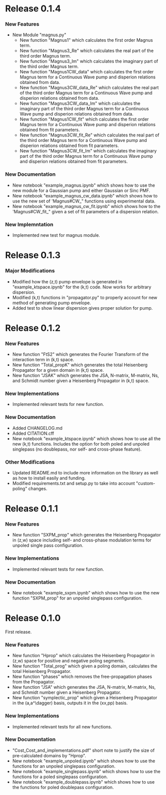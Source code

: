# Release 0.1.4

### New Features
* New Module "magnus.py" 
    * New function "Magnus1" which calculates the first order Magnus term.
    * New function "Magnus3_Re" which calculates the real part of the third order Magnus term.
    * New function "Magnus3_Im" which calculates the imaginary part of the third order Magnus term.
    * New function "Magnus1CW_data" which calculates the first order Magnus term for a Continuous Wave pump and disperion relations obtained from data.
    * New function "Magnus3CW_data_Re" which calculates the real part of the third order Magnus term for a Continuous Wave pump and disperion relations obtained from data.
    * New function "Magnus3CW_data_Im" which calculates the imaginary part of the third order Magnus term for a Continuous Wave pump and disperion relations obtained from data.
    * New function "Magnus1CW_fit" which calculates the first order Magnus term for a Continuous Wave pump and disperion relations obtained from fit parameters.
    * New function "Magnus3CW_fit_Re" which calculates the real part of the third order Magnus term for a Continuous Wave pump and disperion relations obtained from fit parameters.
    * New function "Magnus3CW_fit_Im" which calculates the imaginary part of the third order Magnus term for a Continuous Wave pump and disperion relations obtained from fit parameters.

### New Documentation
* New notebook "example_magnus.ipynb" which shows how to use the new module for a Gaussian pump and either Gaussian or Sinc PMF.
* New notebook "example_magnus_cw_data.ipynb" which shows how to use the new set of 'Magnus#CW_" functions using experimental data.
* New notebook "example_magnus_cw_fit.ipynb" which shows how to the 'Magnus#CW_fit_" given a set of fit parameters of a dispersion relation. 

### New Implemntation
* Implemented new test for magnus module.






# Release 0.1.3

### Major Modifications
* Modified how the (z,t) pump envelope is generated in "example_ktspace.ipynb" for the (k,t) code. Now works for arbitrary dispersion.
* Modified (k,t) functions in "propagator.py" to properly account for new method of generating pump envelope.
* Added test to show linear dispersion gives proper solution for pump.

# Release 0.1.2

### New Features
* New function "FtS2" which generates the Fourier Transform of the interaction term in (k,t) space.
* New function "Total_propK" which generates the total Heisenberg Propagator for a given domain in (k,t) space.
* New function "JSAK" which generates the JSA, N-matrix, M-matrix, Ns, and Schmidt number given a Heisenberg Propagator in (k,t) space.

### New Implementations
* Implemented relevant tests for new function.

### New Documentation
* Added CHANGELOG.md
* Added CITATION.cff
* New notebook "example_ktspace.ipynb" which shows how to use all the new (k,t) functions. Includes the option for both poled and unpoled singlepass (no doublepass, nor self- and cross-phase feature).

### Other Modifications
* Updated README.md to include more information on the library as well as how to install easily and funding.
* Modified requirements.txt and setup.py to take into account "custom-poling" changes.

# Release 0.1.1

### New Features
* New function "SXPM_prop" which generates the Heisenberg Propagator in (z,w) space including self- and cross-phase modulation terms for unpoled single pass configuration.

### New Implementations
* Implemented relevant tests for new function.

### New Documentation
* New notebook "example_sxpm.ipynb" which shows how to use the new function "SXPM_prop" for an unpoled singlepass configuration.

# Release 0.1.0
 First release.

 ### New Features
 * New function "Hprop" which calculates the Heisenberg Propagator in (z,w) space for positive and negative poling segments.
 * New function "Total_prog" which given a poling domain, calculates the total Heisenberg Propagator.
 * New function "phases" which removes the free-propagation phases from the Propagator.
 * New function "JSA" which generates the JSA, N-matrix, M-matrix, Ns, and Schmidt number given a Heisenberg Propagator.
 * New function "symplectic_prop" which given a Heisenberg Propagator in the (a,a^\dagger) basis, outputs it in the (xx,pp) basis.

### New Implementations
* Implemented relevant tests for all new functions. 

### New Documentation
* "Cost_Cost_and_implementations.pdf" short note to justify the size of pre-calculated domains by "Hprop".
* New notebook "example_unpoled.ipynb" which shows how to use the functions for an unpoled singlepass configuration.
* New notebook "example_singlepass.ipynb" which shows how to use the functions for a poled singlepass configuration.
* New notebook "example_doublepass.ipynb" which shows how to use the functions for poled doublepass configuration.
 
